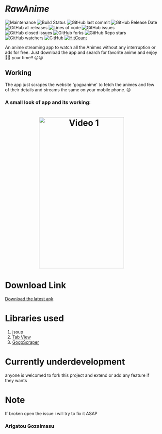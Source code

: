 # *RawAnime*

 ![Maintenance](https://img.shields.io/badge/Maintained%3F-No-red.svg) 
  ![Build Status](https://travis-ci.org/joemccann/dillinger.svg?branch=master)
 ![GitHub last commit](https://img.shields.io/github/last-commit/rawkush/rawanime?style=plastic)
 ![GitHub Release Date](https://img.shields.io/github/release-date/rawkush/rawanime?style=plastic) <br />
 ![GitHub all releases](https://img.shields.io/github/downloads/rawkush/rawanime/total?style=plastic)
 ![Lines of code](https://img.shields.io/tokei/lines/github/rawkush/rawanime?style=plastic)
   ![GitHub issues](https://img.shields.io/github/issues/rawkush/rawanime?style=plastic)
   ![GitHub closed issues](https://img.shields.io/github/issues-closed/rawkush/rawanime?style=plastic)
   ![GitHub forks](https://img.shields.io/github/forks/rawkush/rawanime?style=social)
   ![GitHub Repo stars](https://img.shields.io/github/stars/rawkush/rawanime?style=social)
   ![GitHub watchers](https://img.shields.io/github/watchers/rawkush/rawanime?style=social)
   ![GitHub](https://img.shields.io/github/license/rawkush/rawanime?style=plastic)
   [![HitCount](http://hits.dwyl.com/rawkush/rawanime.svg)](http://hits.dwyl.com/rawkush/rawanime)
   
An anime streaming app to watch all the Animes without any interruption or ads for free.
Just download the app and search for favorite anime and enjoy🎉🎉 your time!! 😉😉



## Working 
The app just scrapes the website 'gogoanime' to fetch the animes and few of their details and streams the same on your mobile phone. 😉


### A small look of app and its working:
<h1 align="center">
<img src="/.github/ezgif.com-video-to-gif.gif" width="280" height="498" alt="Video 1"/>

</h1>

# Download Link 
<a href="https://github.com/Rawkush/RawAnime/releases/download/1.0.1/RawAnime.apk"> Download the latest apk</a>


# Libraries used
<ol>
<li>jsoup </li>   
<li><a href="https://github.com/Rawkush/TabViewLib">Tab View</a>  </li>
<li><a href="https://github.com/Rawkush/GogoScraper">GogoScraper</a></li>
</ol>

# Currently underdevelopment 
anyone is welcomed to fork this project and extend or add any feature if they wants

# Note
If broken open the issue i will try to fix it ASAP

### Arigatou Gozaimasu

